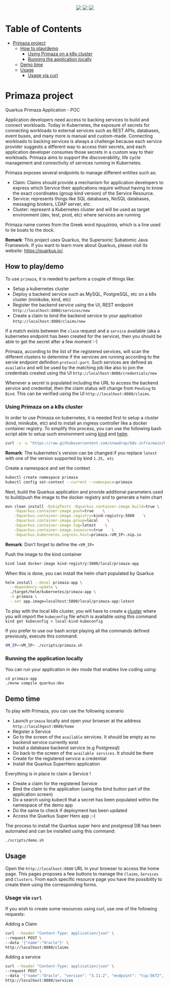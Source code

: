 <p align="center">
    <a href="https://github.com/halkyonio/primaza-poc/graphs/contributors" alt="Contributors">
        <img src="https://img.shields.io/github/contributors/halkyonio/primaza-poc"/></a>
    <a href="https://github.com/halkyonio/primaza-poc/pulse" alt="Activity">
        <img src="https://img.shields.io/github/commit-activity/m/halkyonio/primaza-poc"/></a>
    <a href="https://github.com/halkyonio/primaza-poc/actions/workflows/push.yml" alt="Build Status">
        <img src="https://github.com/halkyonio/primaza-poc/actions/workflows/push.yaml/badge.svg"></a>
</p>

Table of Contents
=================

* [Primaza project](#primaza-project)
  * [How to play/demo](#how-to-playdemo)
    * [Using Primaza on a k8s cluster](#using-primaza-on-a-k8s-cluster)
    * [Running the application locally](#running-the-application-locally)
  * [Demo time](#demo-time)
  * [Usage](#usage)
    * [Usage via curl](#usage-via-curl)

# Primaza project

Quarkus Primaza Application - POC

Application developers need access to backing services to build and connect workloads.
Today in Kubernetes, the exposure of secrets for connecting workloads to external services such as REST APIs, databases, event buses, and many more is manual and custom-made.
Connecting workloads to backing services is always a challenge because each service provider suggests a different way to access their secrets, and each application developer consumes those secrets in a custom way to their workloads.
Primaza aims to support the discoverability, life cycle management and connectivity of services running in Kubernetes.

Primaza exposes several endpoints to manage different entities such as:

- Claim: Claims should provide a mechanism for application developers to express which Service their applications require without having to know the exact coordinates (group kind version) of the Service Resource.
- Service: represents things like SQL databases, NoSQL databases, messaging brokers, LDAP server, etc.
- Cluster: represent a Kubernetes cluster and will be used as target environment (dev, test, prod, etc) where services are running

Primaza name comes from the Greek word πρυμάτσα, which is a line used to tie boats to the dock.

**Remark**: This project uses Quarkus, the Supersonic Subatomic Java Framework. If you want to learn more about Quarkus, please visit its website: https://quarkus.io/.

## How to play/demo

To use `primaza`, it is needed to perform a couple of things like:

- Setup a kubernetes cluster
- Deploy a backend service such as MySQL, PostgreSQL, etc on a k8s cluster (minikube, kind, etc)
- Register the backend service using the UI, REST endpoint `http://localhost:8080/services/new`
- Create a claim to bind the backend service to your application `http://localhost:8080/claims/new`

If a match exists between the `claim` request and a `service` available (aka a kubernetes endpoint has been created for the service), then you should be able to
get the secret after a few moment :-)

Primaza, according to the list of the registered services, will scan the different clusters to determine if the services are running according to the servie endpoint definition `protocol:port`.
Such services are defined as `available` and will be used by the matching job like also to join the credentials created using the UI `http://localhost:8080/credentials/new`

Whenever a secret is populated including the URL to access the backend service and credential, then the claim status will change from `Pending` to `Bind`. This can be verified using the 
UI `http://localhost:8080/claims`.

### Using Primaza on a k8s cluster

In order to use Primaza on kubernetes, it is needed first to setup a cluster (kind, minikube, etc) and to install an ingress controller like a docker container registry.
To simplify this process, you can use the following bash script able to setup such environment using [kind](https://kind.sigs.k8s.io/docs/user/quick-start/#installation) and [helm](https://helm.sh/docs/helm/helm_install/).

```bash
curl -s -L "https://raw.githubusercontent.com/snowdrop/k8s-infra/main/kind/kind-reg-ingress.sh" | bash -s y latest 0"
```
**Remark**: The kubernetes's version can be changed if you replace `latest` with one of the version supported by kind `1.25, etc` 

Create a namespace and set the context
```bash
kubectl create namespace primaza
kubectl config set-context --current --namespace=primaza
```

Next, build the Quarkus application and provide additional parameters used to build/push the image to the docker registry and to generate a helm chart
```bash
mvn clean install -DskipTests -Dquarkus.container-image.build=true \
    -Dquarkus.container-image.push=true    \
    -Dquarkus.container-image.registry=kind-registry:5000    \
    -Dquarkus.container-image.group=local    \
    -Dquarkus.container-image.tag=latest    \
    -Dquarkus.container-image.insecure=true    \
    -Dquarkus.kubernetes.ingress.host=primaza.<VM_IP>.nip.io
```
**Remark**: Don't forget to define the `<VM_IP>`

Push the image to the kind container
```bash
kind load docker-image kind-registry:5000/local/primaza-app
```
When this is done, you can install the helm chart populated by Quarkus
```bash
helm install --devel primaza-app \
  --dependency-update \
  ./target/helm/kubernetes/primaza-app \
  -n primaza \
  --set app.image=localhost:5000/local/primaza-app:latest
```

To play with the local k8s cluster, you will have to create a [cluster](https://primaza.<VM_IP>.nip.io/clusters) where you will import the `kubeconfig` file
which is available using this command `kind get kubeconfig > local-kind-kubeconfig`

If you prefer to use our bash script playing all the commands defined previously, execute this command:
```bash
VM_IP=<VM_IP> ./scripts/primaza.sh
```

### Running the application locally

You can run your application in dev mode that enables live coding using:
```shell script
cd primaza-app
./mvnw compile quarkus:dev
```

## Demo time

To play with Primaza, you can use the following scenario 

- Launch `primaza` locally and open your browser at the address `http://localhgost:8080/home`
- Register a Service
- Go to the screen of the `available` services. It should be empty as no backend service currently exist
- Install a database backend service (e.g Postgresql)
- Go back to the screen of the `available services`. It should be there
- Create for the registered service a credential
- Install the Quarkus SuperHero application

Everything is in place to claim a Service !
- Create a claim for the registered Service
- Bind the claim to the application (using the bind button part of the application screen)
- Do a search using kubectl that a secret has been populated within the namespace of the demo app
- Do the same to check if deployment has been updated
- Access the Quarkus Super Hero app ;-)

The process to install the Quarkus super hero and postgresql DB has been automated and can be installed using this command:
```bash
./scripts/demo.sh 
```

## Usage

Open the `http://localhost:8080` URL in your browser to access the home page. This pages proposes a few buttons to manage the `Claims`, `Services` and `Clusters`. 
From each specific resource page you have the possibility to create them using the corresponding forms.

### Usage via `curl`

If you wish to create some resources using curl, use one of the following requests:

Adding a Claim

```bash
curl --header "Content-Type: application/json" \
--request POST \
--data '{"name":"Oracle"}' \
http://localhost:8080/claims
```
Adding a service

```bash
curl --header "Content-Type: application/json" \
--request POST \
--data '{"name":"Oracle", "version": "3.11.2", "endpoint": "tcp:5672", "available": "false"}' \
http://localhost:8080/services
```

